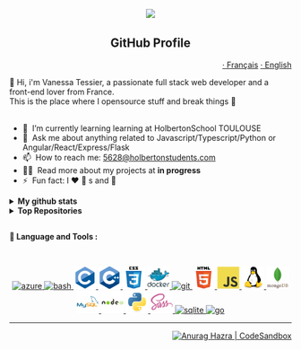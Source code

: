 
<p align="center">
<picture>
    <source srcset="https://user-images.githubusercontent.com/113889290/210458550-43afbd29-22c1-4139-85b2-262a669273f9.png" width=60%  media="(prefers-color-scheme: dark)">
    <img src="https://user-images.githubusercontent.com/113889290/210438807-e1ce49f2-87a7-4b98-9cbd-2a9ebe35750d.png" width="60%">
</picture>
</p>

 <h2 align="center">GitHub Profile </h2>          
 <p align="right">
    <a href="/README_fr.md">· Français</a> 
    <a href="/">· English</a>
</p>
 
    
    
    
🔲 Hi, i'm Vanessa Tessier, a passionate full stack web developer and a front-end lover from France.<br>
 This is the place where I opensource stuff and break things 🤣  
   <br/>

- 🌱 &nbsp;I’m currently learning learning at HolbertonSchool TOULOUSE
- 💬 &nbsp;Ask me about anything related to Javascript/Typescript/Python or Angular/React/Express/Flask
- 📫 &nbsp;How to reach me: 5628@holbertonstudents.com
- 👨‍💻 &nbsp;Read more about my projects at __in progress__ 
- ⚡ &nbsp;Fun fact: I ❤️ :otter: s and 🍩

<details>
 <summary><b>My github stats</b></summary>  <br/>

 
[![Anurag's GitHub stats-Dark](https://github-readme-stats.vercel.app/api?username=TessierV&show_icons=true&theme=dark&bg_color=30,8B3DA9,CAA4FF&border_color=50365D&title_color=E9EFEB&text_color=E9EFEB&ring_color=94FF94&hide=issues&custom_title=TessierV&icon_color=A8C4B1&text_bold=false#gh-dark-mode-only)](https://github.com/TessierV/github-readme-stats#gh-dark-mode-only)
[![Anurag's GitHub stats-Light](https://github-readme-stats.vercel.app/api?username=TessierV&show_icons=true&theme=default&bg_color=30,FFF,E9EFEB&border_color=A8C4B1&title_color=2B2B2B&text_color=2B2B2B&ring_color=8B3DA9&hide=issues&custom_title=TessierV&icon_color=714B83&text_bold=false#gh-light-mode-only)](https://github.com/TessierV/github-readme-stats#gh-light-mode-only)
[![Top Langs  stats-Light](https://github-readme-stats.vercel.app/api/top-langs/?username=TessierV&layout=compact&title_color=2B2B2B&text_color=2B2B2B&ring_color=895B9F&hide_border=true#gh-light-mode-only)](https://github.com/TessierV/github-readme-stats#gh-light-mode-only)
[![Top Langs stats-Dark](https://github-readme-stats.vercel.app/api/top-langs/?username=TessierV&layout=compact&theme=transparent&title_color=E9EFEB&text_color=E9EFEB&ring_color=895B9F&hide_border=true#gh-dark-mode-only)](https://github.com/TessierV/github-readme-stats#gh-dark-mode-only)
   
</details>








<details>
    
<summary><b>Top Repositories</b></summary>  
      <br/>


<img width="15%" align="right" alt="Github" src="https://user-images.githubusercontent.com/113889290/210554179-2f5c8527-1652-4b6e-9c79-7bb03fd4137d.png" />

    
<p align="center">    
<a href="https://github.com/TessierV/holbertonschool-sorting_algorithms">
<picture>
<source srcset="https://github-readme-stats.vercel.app/api/pin/?username=TessierV&repo=holbertonschool-sorting_algorithms&theme=dark&bg_color=4A6553,6B9478&border_color=3C5143&title_color=E9EFEB&text_color=E9EFEB&hide=issues&custom_title=TessierV&show_icons=true&icon_color=CAA5FF&text_bold=false"  media="(prefers-color-scheme: dark)">
<img src="https://github-readme-stats.vercel.app/api/pin/?username=TessierV&repo=holbertonschool-sorting_algorithms&bg_color=10,EEE1FF,CAA4FF&border_color=8261B1&title_color=2B2B2B&text_color=2B2B2B&hide=issues&custom_title=TessierV&show_icons=true&icon_color=714B83&text_bold=false" />
</picture>
</a>
<a href="https://github.com/TessierV/holbertonschool-sorting_algorithms">
<picture>
<source srcset="https://github-readme-stats.vercel.app/api/pin/?username=TessierV&repo=holbertonschool-sorting_algorithms&theme=dark&bg_color=4A6553,6B9478&border_color=3C5143&title_color=E9EFEB&text_color=E9EFEB&hide=issues&custom_title=TessierV&show_icons=true&icon_color=CAA5FF&text_bold=false"  media="(prefers-color-scheme: dark)">
<img src="https://github-readme-stats.vercel.app/api/pin/?username=TessierV&repo=holbertonschool-sorting_algorithms&bg_color=10,EEE1FF,CAA4FF&border_color=8261B1&title_color=2B2B2B&text_color=2B2B2B&hide=issues&custom_title=TessierV&show_icons=true&icon_color=714B83&text_bold=false" />
</picture>
</a>
    
</details>

<h2></h2>
<p><b>🔲 Language and Tools :</b></p>

  <br/>
  <p align="center"> <a href="https://azure.microsoft.com/en-in/" target="_blank"> <img src="https://www.vectorlogo.zone/logos/microsoft_azure/microsoft_azure-icon.svg" alt="azure" width="40" height="40"/> </a> <a href="https://www.gnu.org/software/bash/" target="_blank"> <img src="https://www.vectorlogo.zone/logos/gnu_bash/gnu_bash-icon.svg" alt="bash" width="40" height="40"/> </a> <a href="https://www.cprogramming.com/" target="_blank"> <img src="https://raw.githubusercontent.com/devicons/devicon/master/icons/c/c-original.svg" alt="c" width="40" height="40"/> </a> <a href="https://www.w3schools.com/cpp/" target="_blank"> <img src="https://raw.githubusercontent.com/devicons/devicon/master/icons/cplusplus/cplusplus-original.svg" alt="cplusplus" width="40" height="40"/> </a> <a href="https://www.w3schools.com/css/" target="_blank"> <img src="https://raw.githubusercontent.com/devicons/devicon/master/icons/css3/css3-original-wordmark.svg" alt="css3" width="40" height="40"/> </a> <a href="https://www.docker.com/" target="_blank"> <img src="https://raw.githubusercontent.com/devicons/devicon/master/icons/docker/docker-original-wordmark.svg" alt="docker" width="40" height="40"/> </a> <a href="https://git-scm.com/" target="_blank"> <img src="https://www.vectorlogo.zone/logos/git-scm/git-scm-icon.svg" alt="git" width="40" height="40"/> </a> <a href="https://www.w3.org/html/" target="_blank"> <img src="https://raw.githubusercontent.com/devicons/devicon/master/icons/html5/html5-original-wordmark.svg" alt="html5" width="40" height="40"/> </a> <a href="https://developer.mozilla.org/en-US/docs/Web/JavaScript" target="_blank"> <img src="https://raw.githubusercontent.com/devicons/devicon/master/icons/javascript/javascript-original.svg" alt="javascript" width="40" height="40"/> </a> <a href="https://www.linux.org/" target="_blank"> <img src="https://raw.githubusercontent.com/devicons/devicon/master/icons/linux/linux-original.svg" alt="linux" width="40" height="40"/> </a> <a href="https://www.mongodb.com/" target="_blank"> <img src="https://raw.githubusercontent.com/devicons/devicon/master/icons/mongodb/mongodb-original-wordmark.svg" alt="mongodb" width="40" height="40"/> </a> <a href="https://www.mysql.com/" target="_blank"> <img src="https://raw.githubusercontent.com/devicons/devicon/master/icons/mysql/mysql-original-wordmark.svg" alt="mysql" width="40" height="40"/> </a>  <a href="https://nodejs.org" target="_blank"> <img src="https://raw.githubusercontent.com/devicons/devicon/master/icons/nodejs/nodejs-original-wordmark.svg" alt="nodejs" width="40" height="40"/> </a> <a href="https://www.python.org" target="_blank"> <img src="https://raw.githubusercontent.com/devicons/devicon/master/icons/python/python-original.svg" alt="python" width="40" height="40"/> </a> <a href="https://sass-lang.com" target="_blank"> <img src="https://raw.githubusercontent.com/devicons/devicon/master/icons/sass/sass-original.svg" alt="sass" width="40" height="40"/> </a> <a href="https://www.sqlite.org/" target="_blank"> <img src="https://www.vectorlogo.zone/logos/sqlite/sqlite-icon.svg" alt="sqlite" width="40" height="40"/> </a> <a href="https://go.dev/" target="_blank"> <img src="https://user-images.githubusercontent.com/113889290/210449729-ab86dd2e-5b2b-4f08-8490-c3f5d6b294b3.png" alt="go" width="40"/> </a> </p>

<hr>
<p align="right">
 <a href="https://www.linkedin.com/in/vanessa-tessier-601794252/">
  <img alt="Anurag Hazra | CodeSandbox" height="20px" src="https://img.shields.io/badge/LinkedIn-4A6552?style=for-the-badge&logo=linkedin&logoColor=white" />
 </a>
</p>

